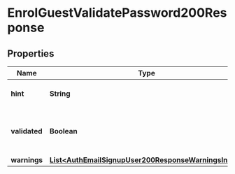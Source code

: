 

# EnrolGuestValidatePassword200Response


## Properties

| Name | Type | Description | Notes |
|------------ | ------------- | ------------- | -------------|
|**hint** | **String** | Password hint (if enabled) |  [optional] |
|**validated** | **Boolean** | Whether the password was successfully validated |  |
|**warnings** | [**List&lt;AuthEmailSignupUser200ResponseWarningsInner&gt;**](AuthEmailSignupUser200ResponseWarningsInner.md) |  |  [optional] |



